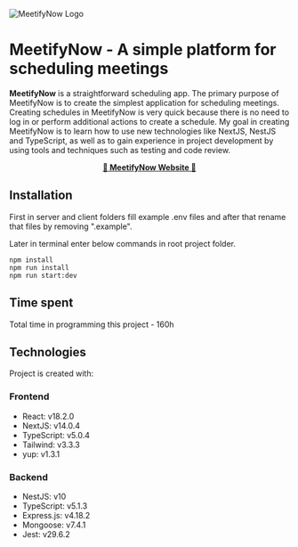 ![MeetifyNow Logo](https://github.com/kkrukowski/meetifynow/assets/11280310/91ae49ad-6932-48e8-b3db-987ecaa19d92)


# MeetifyNow - A simple platform for scheduling meetings
**MeetifyNow** is a straightforward scheduling app. The primary purpose of MeetifyNow is to create the simplest application for scheduling meetings. Creating schedules in MeetifyNow is very quick because there is no need to log in or perform additional actions to create a schedule. My goal in creating MeetifyNow is to learn how to use new technologies like NextJS, NestJS and TypeScript, as well as to gain experience in project development by using tools and techniques such as testing and code review.

<div align="center" dir="auto">
<p dir="auto">
<strong>
<a href="https://meetifynow.com/">📅 MeetifyNow Website 📅</a>
</strong>
</p>
</div>

## Installation
First in server and client folders fill example .env files and after that rename that files by removing ".example".

Later in terminal enter below commands in root project folder.
```
npm install
npm run install
npm run start:dev
```

## Time spent

Total time in programming this project - 160h


## Technologies

Project is created with:
### Frontend
* React: v18.2.0
* NextJS: v14.0.4
* TypeScript: v5.0.4
* Tailwind: v3.3.3
* yup: v1.3.1
### Backend
* NestJS: v10
* TypeScript: v5.1.3
* Express.js: v4.18.2
* Mongoose: v7.4.1
* Jest: v29.6.2


